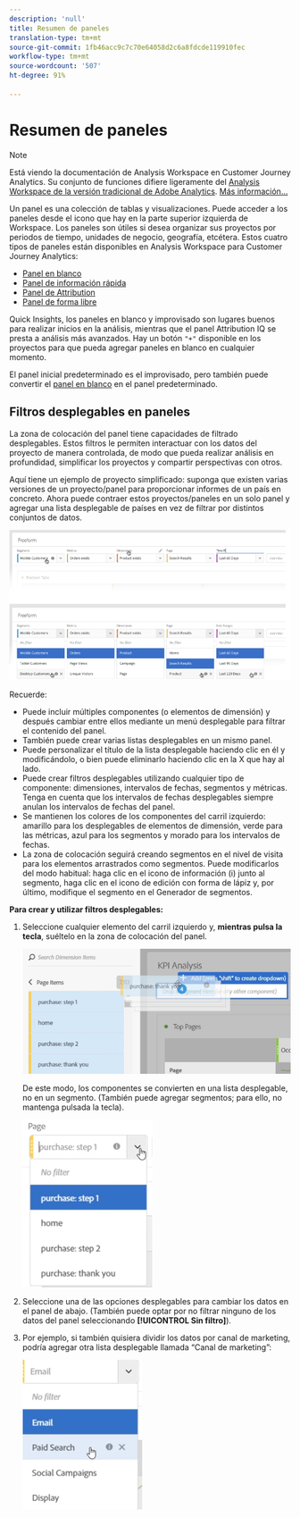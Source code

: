 ```yaml
---
description: 'null'
title: Resumen de paneles
translation-type: tm+mt
source-git-commit: 1fb46acc9c7c70e64058d2c6a8fdcde119910fec
workflow-type: tm+mt
source-wordcount: '507'
ht-degree: 91%

---
```



# Resumen de paneles

>[!NOTE]
>
>Está viendo la documentación de Analysis Workspace en Customer Journey Analytics. Su conjunto de funciones difiere ligeramente del [Analysis Workspace de la versión tradicional de Adobe Analytics](https://docs.adobe.com/content/help/es-ES/analytics/analyze/analysis-workspace/home.html). [Más información...](/help/getting-started/cja-aa.md)

Un panel es una colección de tablas y visualizaciones. Puede acceder a los paneles desde el icono que hay en la parte superior izquierda de Workspace. Los paneles son útiles si desea organizar sus proyectos por periodos de tiempo, unidades de negocio, geografía, etcétera. Estos cuatro tipos de paneles están disponibles en Analysis Workspace para Customer Journey Analytics:

* [Panel en blanco](blank-panel.md)
* [Panel de información rápida](quickinsight.md)
* [Panel de Attribution](attribution.md)
* [Panel de forma libre](freeform-panel.md)

Quick Insights, los paneles en blanco y improvisado son lugares buenos para realizar inicios en la análisis, mientras que el panel Attribution IQ se presta a análisis más avanzados. Hay un botón `"+"` disponible en los proyectos para que pueda agregar paneles en blanco en cualquier momento.

El panel inicial predeterminado es el improvisado, pero también puede convertir el [panel en blanco](/help/analysis-workspace/c-panels/blank-panel.md) en el panel predeterminado.

## Filtros desplegables en paneles

La zona de colocación del panel tiene capacidades de filtrado desplegables. Estos filtros le permiten interactuar con los datos del proyecto de manera controlada, de modo que pueda realizar análisis en profundidad, simplificar los proyectos y compartir perspectivas con otros.

Aquí tiene un ejemplo de proyecto simplificado: suponga que existen varias versiones de un proyecto/panel para proporcionar informes de un país en concreto. Ahora puede contraer estos proyectos/paneles en un solo panel y agregar una lista desplegable de países en vez de filtrar por distintos conjuntos de datos.

![](assets/dropdowns.png)

Recuerde:

* Puede incluir múltiples componentes (o elementos de dimensión) y después cambiar entre ellos mediante un menú desplegable para filtrar el contenido del panel.
* También puede crear varias listas desplegables en un mismo panel.
* Puede personalizar el título de la lista desplegable haciendo clic en él y modificándolo, o bien puede eliminarlo haciendo clic en la X que hay al lado.
* Puede crear filtros desplegables utilizando cualquier tipo de componente: dimensiones, intervalos de fechas, segmentos y métricas. Tenga en cuenta que los intervalos de fechas desplegables siempre anulan los intervalos de fechas del panel.
* Se mantienen los colores de los componentes del carril izquierdo: amarillo para los desplegables de elementos de dimensión, verde para las métricas, azul para los segmentos y morado para los intervalos de fechas.
* La zona de colocación seguirá creando segmentos en el nivel de visita para los elementos arrastrados como segmentos. Puede modificarlos del modo habitual: haga clic en el icono de información (i) junto al segmento, haga clic en el icono de edición con forma de lápiz y, por último, modifique el segmento en el Generador de segmentos.

**Para crear y utilizar filtros desplegables:**

1. Seleccione cualquier elemento del carril izquierdo y, **mientras pulsa la tecla**, suéltelo en la zona de colocación del panel.

   ![](assets/create_dropdown.png)

   De este modo, los componentes se convierten en una lista desplegable, no en un segmento. (También puede agregar segmentos; para ello, no mantenga pulsada la tecla).

   ![](assets/dropdown.png)

1. Seleccione una de las opciones desplegables para cambiar los datos en el panel de abajo. (También puede optar por no filtrar ninguno de los datos del panel seleccionando **[!UICONTROL Sin filtro]**).
1. Por ejemplo, si también quisiera dividir los datos por canal de marketing, podría agregar otra lista desplegable llamada “Canal de marketing”:

   ![](assets/mc_dropdown.png)

